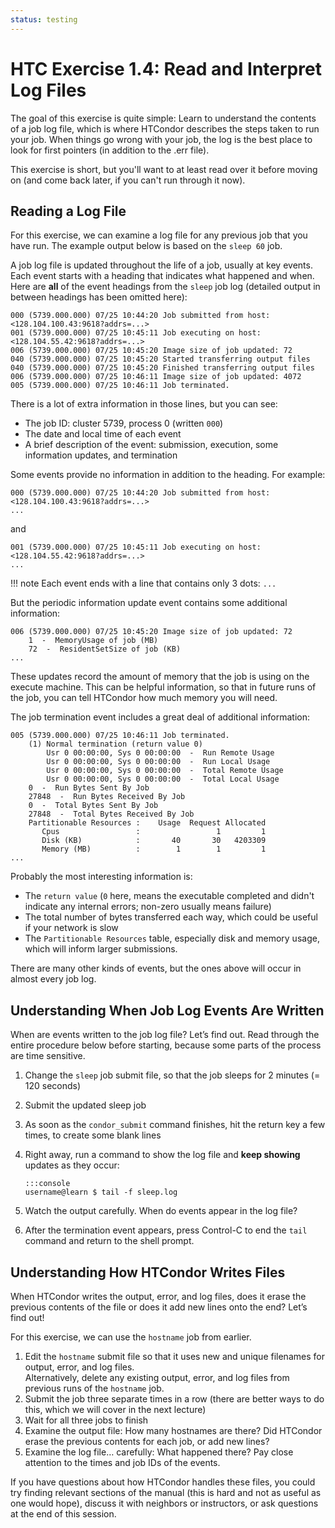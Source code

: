 ```yaml
---
status: testing
---
```


<style type="text/css"> pre em { font-style: normal; background-color: yellow; } pre strong { font-style: normal; font-weight: bold; color: \#008; } </style>

HTC Exercise 1.4: Read and Interpret Log Files
=================================================

The goal of this exercise is quite simple: 
Learn to understand the contents of a job log file, which is where HTCondor describes the steps 
taken to run your job.
When things go wrong with your job, the log is the best place to look for first pointers (in addition to the .err file).

This exercise is short, but you'll want to at least read over it before moving on (and come back later, if you can't run through it now).

Reading a Log File
------------------

For this exercise, we can examine a log file for any previous job that you have run. The example output below is based on the `sleep 60` job.

A job log file is updated throughout the life of a job, usually at key events. Each event starts with a heading that indicates what happened and when. Here are **all** of the event headings from the `sleep` job log (detailed output in between headings has been omitted here):

``` file
000 (5739.000.000) 07/25 10:44:20 Job submitted from host: <128.104.100.43:9618?addrs=...>
001 (5739.000.000) 07/25 10:45:11 Job executing on host: <128.104.55.42:9618?addrs=...>
006 (5739.000.000) 07/25 10:45:20 Image size of job updated: 72
040 (5739.000.000) 07/25 10:45:20 Started transferring output files
040 (5739.000.000) 07/25 10:45:20 Finished transferring output files
006 (5739.000.000) 07/25 10:46:11 Image size of job updated: 4072
005 (5739.000.000) 07/25 10:46:11 Job terminated.
```

There is a lot of extra information in those lines, but you can see:

-   The job ID: cluster 5739, process 0 (written `000`)
-   The date and local time of each event
-   A brief description of the event: submission, execution, some information updates, and termination

Some events provide no information in addition to the heading. For example:

``` file
000 (5739.000.000) 07/25 10:44:20 Job submitted from host: <128.104.100.43:9618?addrs=...>
...
```

and

``` file
001 (5739.000.000) 07/25 10:45:11 Job executing on host: <128.104.55.42:9618?addrs=...>
...
```

!!! note
    Each event ends with a line that contains only 3 dots: `...`

But the periodic information update event contains some additional information:

``` file
006 (5739.000.000) 07/25 10:45:20 Image size of job updated: 72
    1  -  MemoryUsage of job (MB)
    72  -  ResidentSetSize of job (KB)
...
```

These updates record the amount of memory that the job is using on the execute machine. This can be helpful information, so that in future runs of the job, you can tell HTCondor how much memory you will need.

The job termination event includes a great deal of additional information:

``` file
005 (5739.000.000) 07/25 10:46:11 Job terminated.
    (1) Normal termination (return value 0)
        Usr 0 00:00:00, Sys 0 00:00:00  -  Run Remote Usage
        Usr 0 00:00:00, Sys 0 00:00:00  -  Run Local Usage
        Usr 0 00:00:00, Sys 0 00:00:00  -  Total Remote Usage
        Usr 0 00:00:00, Sys 0 00:00:00  -  Total Local Usage
    0  -  Run Bytes Sent By Job
    27848  -  Run Bytes Received By Job
    0  -  Total Bytes Sent By Job
    27848  -  Total Bytes Received By Job
    Partitionable Resources :    Usage  Request Allocated
       Cpus                 :                 1         1
       Disk (KB)            :       40       30   4203309
       Memory (MB)          :        1        1         1
...
```

Probably the most interesting information is:

-   The `return value` (`0` here, means the executable completed and didn't indicate any internal errors; non-zero usually means failure)
-   The total number of bytes transferred each way, which could be useful if your network is slow
-   The `Partitionable Resources` table, especially disk and memory usage, which will inform larger submissions.

There are many other kinds of events, but the ones above will occur in almost every job log.


Understanding When Job Log Events Are Written
---------------------------------------------

When are events written to the job log file? Let’s find out. Read through the entire procedure below before starting, because some parts of the process are time sensitive.

1.  Change the `sleep` job submit file, so that the job sleeps for 2 minutes (= 120 seconds)
1.  Submit the updated sleep job
1.  As soon as the `condor_submit` command finishes, hit the return key a few times, to create some blank lines
1.  Right away, run a command to show the log file and **keep showing** updates as they occur:

        :::console
        username@learn $ tail -f sleep.log

1.  Watch the output carefully. When do events appear in the log file?
1.  After the termination event appears, press Control-C to end the `tail` command and return to the shell prompt.


Understanding How HTCondor Writes Files
---------------------------------------

When HTCondor writes the output, error, and log files, does it erase the previous contents of the file or does it add new lines onto the end? Let’s find out!

For this exercise, we can use the `hostname` job from earlier.

1.  Edit the `hostname` submit file so that it uses new and unique filenames for output, error, and log files.  
Alternatively, delete any existing output, error, and log files from previous runs of the `hostname` job.
1.  Submit the job three separate times in a row (there are better ways to do this, which we will cover in the next lecture)
1.  Wait for all three jobs to finish
1.  Examine the output file: How many hostnames are there? Did HTCondor erase the previous contents for each job, or add new lines?
1.  Examine the log file… carefully: What happened there? Pay close attention to the times and job IDs of the events.

If you have questions about how HTCondor handles these files, you could try finding relevant sections of the manual (this is hard and not as useful as one would hope), discuss it with neighbors or instructors, or ask questions at the end of this session.

